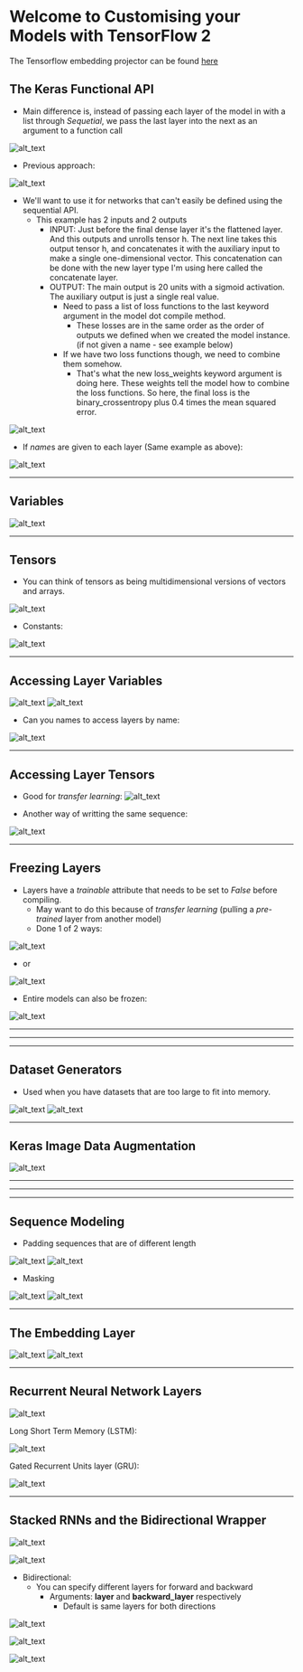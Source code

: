 # **Welcome to Customising your Models with TensorFlow 2**

The Tensorflow embedding projector can be found [here](https://projector.tensorflow.org/)

## **The Keras Functional API**
- Main difference is, instead of passing each layer of the model in with a list through *Sequetial*, we pass the last layer into the next as an argument to a function call

![alt_text](./images/keras_api.JPG 'image')

- Previous approach:

![alt_text](./images/keras_api2.JPG 'image')

- We'll want to use it for networks that can't easily be defined using the sequential API.
    - This example has 2 inputs and 2 outputs
        - INPUT: Just before the final dense layer it's the flattened layer. And this outputs and unrolls tensor h. The next line takes this output tensor h, and concatenates it with the auxiliary input to make a single one-dimensional vector. This concatenation can be done with the new layer type I'm using here called the concatenate layer.
        - OUTPUT: The main output is 20 units with a sigmoid activation. The auxiliary output is just a single real value.
            - Need to pass a list of loss functions to the last keyword argument in the model dot compile method.
                - These losses are in the same order as the order of outputs we defined when we created the model instance. (if not given a name - see example below)
            - If we have two loss functions though, we need to combine them somehow.
                - That's what the new loss_weights keyword argument is doing here. These weights tell the model how to combine the loss functions. So here, the final loss is the binary_crossentropy plus 0.4 times the mean squared error.

![alt_text](./images/keras_api3.JPG 'image')

- If *name*s are given to each layer (Same example as above):

![alt_text](./images/keras_api4.JPG 'image')

<hr>

## **Variables**

![alt_text](./images/variable.JPG 'image')


<hr>

## **Tensors**
- You can think of tensors as being multidimensional versions of vectors and arrays.

![alt_text](./images/tensors.JPG 'image')

- Constants:

![alt_text](./images/variable2.JPG 'image')

<hr>

## **Accessing Layer Variables**
![alt_text](./images/accessing_model.JPG 'image')
![alt_text](./images/accessing_model2.JPG 'image')

- Can you names to access layers by name:

![alt_text](./images/accessing_model3.JPG 'image')

<hr>

## **Accessing Layer Tensors**
- Good for *transfer learning*:
![alt_text](./images/accessing_model5.JPG 'image')

- Another way of writting the same sequence:

![alt_text](./images/accessing_model6.JPG 'image')

<hr>

## **Freezing Layers**
- Layers have a *trainable* attribute that needs to be set to *False* before compiling. 
    - May want to do this because of *transfer learning* (pulling a *pre-trained* layer from another model)
    - Done 1 of 2 ways:


![alt_text](./images/freeze1.JPG 'image')

- or

![alt_text](./images/freeze2.JPG 'image')

- Entire models can also be frozen:

![alt_text](./images/freeze3.JPG 'image')


<hr>
<hr>
<hr>

## **Dataset Generators**
- Used when you have datasets that are too large to fit into memory.

![alt_text](./images/generator1.JPG 'image')
![alt_text](./images/generator2.JPG 'image')

<hr>

## **Keras Image Data Augmentation**
![alt_text](./images/generator3.JPG 'image')

<hr>
<hr>
<hr>

## **Sequence Modeling**
- Padding sequences that are of different length

![alt_text](./images/pad_sequences.JPG 'image')
![alt_text](./images/pad_sequences2.JPG 'image')

- Masking

![alt_text](./images/masking.JPG 'image')
![alt_text](./images/masking2.JPG 'image')

<hr>

## **The Embedding Layer**
![alt_text](./images/embedding.JPG 'image')
![alt_text](./images/embedding2.JPG 'image')

<hr>

## **Recurrent Neural Network Layers**
![alt_text](./images/simple_rnn.JPG 'image')

Long Short Term Memory (LSTM):

![alt_text](./images/lstm.JPG 'image')

Gated Recurrent Units layer (GRU):

![alt_text](./images/gru.JPG 'image')

<hr>

## **Stacked RNNs and the Bidirectional Wrapper**
![alt_text](./images/stack_rnn.JPG 'image')


![alt_text](./images/bidirectional.JPG 'image')

- Bidirectional:
    - You can specify different layers for forward and backward
        - Arguments: **layer** and **backward_layer** respectively
            - Default is same layers for both directions

![alt_text](./images/bidirectional2.JPG 'image')


![alt_text](./images/bidirectional3.JPG 'image')


![alt_text](./images/bidirectional4.JPG 'image')